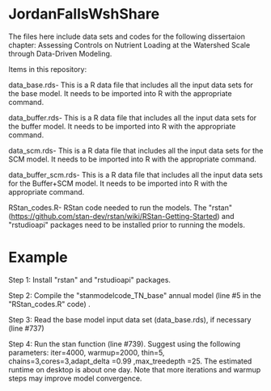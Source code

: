 # JordanFallsWshShare
The files here include data sets and codes for the following dissertaion chapter: Assessing Controls on Nutrient Loading at the Watershed Scale through Data-Driven Modeling.

Items in this repository:

data_base.rds- This is a R data file that includes all the input data sets for the base model. It needs to be imported into R with the appropriate command.

data_buffer.rds- This is a R data file that includes all the input data sets for the buffer model. It needs to be imported into R with the appropriate command.

data_scm.rds- This is a R data file that includes all the input data sets for the SCM model. It needs to be imported into R with the appropriate command.

data_buffer_scm.rds- This is a R data file that includes all the input data sets for the Buffer+SCM model. It needs to be imported into R with the appropriate command.

RStan_codes.R- RStan code needed to run the models. The "rstan" (https://github.com/stan-dev/rstan/wiki/RStan-Getting-Started) and "rstudioapi" packages need to be installed prior to running the models. 
# Example
Step 1: Install "rstan" and "rstudioapi" packages. 

Step 2: Compile the "stanmodelcode_TN_base" annual model (line #5 in the "RStan_codes.R" code) .

Step 3: Read the base model input data set (data_base.rds), if necessary (line #737)

Step 4: Run the stan function (line #739). Suggest using the following parameters: iter=4000, warmup=2000, thin=5, chains=3,cores=3,adapt_delta =0.99 ,max_treedepth =25. The estimated runtime on desktop is about one day. Note that more iterations and warmup steps may improve model convergence.
